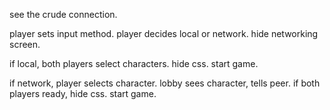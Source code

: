 see the crude connection.

player sets input method.
player decides local or network.
hide networking screen.

if local, both players select characters.
hide css. start game.

if network, player selects character.
lobby sees character, tells peer.
if both players ready, hide css. start game.
